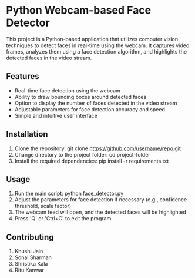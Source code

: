# Python Webcam-based Face Detector

This project is a Python-based application that utilizes computer vision techniques to detect faces in real-time using the webcam. It captures video frames, analyzes them using a face detection algorithm, and highlights the detected faces in the video stream.

## Features

- Real-time face detection using the webcam
- Ability to draw bounding boxes around detected faces
- Option to display the number of faces detected in the video stream
- Adjustable parameters for face detection accuracy and speed
- Simple and intuitive user interface

## Installation

1. Clone the repository: git clone https://github.com/username/repo.git
2. Change directory to the project folder: cd project-folder
3. Install the required dependencies: pip install -r requirements.txt

## Usage

1. Run the main script: python face_detector.py
2. Adjust the parameters for face detection if necessary (e.g., confidence threshold, scale factor)
3. The webcam feed will open, and the detected faces will be highlighted
4. Press 'Q' or 'Ctrl+C' to exit the program

## Contributing
1. Khushi Jain
2. Sonal Sharman
3. Shristika Kala
4. Ritu Kanwar
